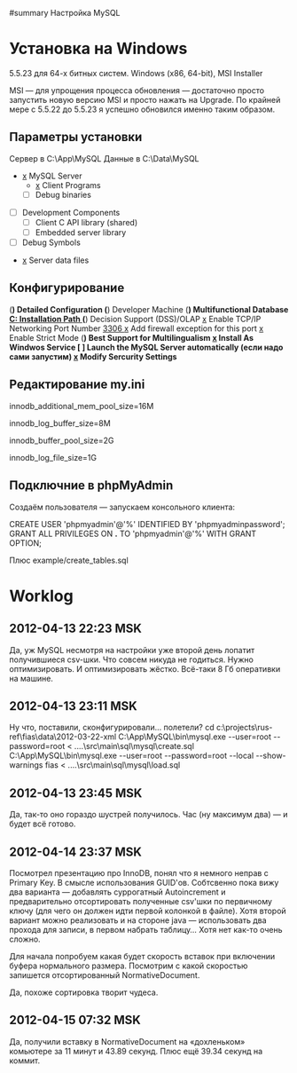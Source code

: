 ﻿#summary Настройка MySQL

# Установка на Windows #

5.5.23 для 64-х битных систем.
Windows (x86, 64-bit), MSI Installer

MSI — для упрощения процесса обновления — достаточно просто запустить новую версию MSI и просто нажать на Upgrade.
По крайней мере с 5.5.22 до 5.5.23 я успешно обновился именно таким образом.

## Параметры установки ##

Сервер в C:\App\MySQL
Данные в C:\Data\MySQL

  * [x](x.md) MySQL Server
    * [x](x.md) Client Programs
    * [ ] Debug binaries
  * [ ] Development Components
    * [ ] Client C API library (shared)
    * [ ] Embedded server library
  * [ ] Debug Symbols
  * [x](x.md) Server data files

## Конфигурирование ##

(**) Detailed Configuration
(**) Developer Machine
(**) Multifunctional Database
[C: ](.md) [Installation Path ](.md)
(**) Decision Support (DSS)/OLAP
[x](x.md) Enable TCP/IP Networking
Port Number [3306 ](.md) [x](x.md) Add firewall exception for this port
[x](x.md) Enable Strict Mode
(**) Best Support for Multilingualism
[x](x.md) Install As Windwos Service
[ ] Launch the MySQL Server automatically (если надо сами запустим)
[x](x.md) Modify Sercurity Settings**

## Редактирование my.ini ##

innodb\_additional\_mem\_pool\_size=16M

innodb\_log\_buffer\_size=8M

innodb\_buffer\_pool\_size=2G

innodb\_log\_file\_size=1G

## Подключние в phpMyAdmin ##

Создаём пользователя — запускаем консольного клиента:

CREATE USER 'phpmyadmin'@'%' IDENTIFIED BY 'phpmyadminpassword';
GRANT ALL PRIVILEGES ON **.** TO 'phpmyadmin'@'%' WITH GRANT OPTION;

Плюс example/create\_tables.sql

# Worklog #

## 2012-04-13 22:23 MSK ##

Да, уж MySQL несмотря на настройки уже второй день лопатит получившиеся csv-шки.
Что совсем никуда не годиться. Нужно оптимизировать. И оптимизировать жёстко.
Всё-таки 8 Гб оперативки на машине.

## 2012-04-13 23:11 MSK ##

Ну что, поставили, сконфигурировали… полетели?
cd c:\projects\rus-ref\fias\data\2012-03-22-xml
C:\App\MySQL\bin\mysql.exe --user=root --password=root < ..\..\src\main\sql\mysql\create.sql
C:\App\MySQL\bin\mysql.exe --user=root --password=root --local --show-warnings fias < ..\..\src\main\sql\mysql\load.sql

## 2012-04-13 23:45 MSK ##

Да, так-то оно гораздо шустрей получилось. Час (ну максимум два) — и будет всё готово.

## 2012-04-14 23:37 MSK ##

Посмотрел презентацию про InnoDB, понял что я немного неправ с Primary Key. В смысле использования GUID'ов.
Собтсвенно пока вижу два варианта — добавлять суррогатный Autoincrement и предварительно отсортировать полученные csv'шки по первичному ключу (для чего он должен идти первой колонкой в файле).
Хотя второй вариант можно реализовать и на стороне java — использовать два прохода для записи, в первом набрать таблицу… Хотя нет как-то очень сложно.

Для начала попробуем какая будет скорость вставок при включении буфера нормального размера.
Посмотрим с какой скоростью запишется отсортированный NormativeDocument.

Да, похоже сортировка творит чудеса.

## 2012-04-15 07:32 MSK ##

Да, получили вставку в NormativeDocument на «дохленьком» комьютере за 11 минут и 43.89 секунд. Плюс ещё 39.34 секунд на коммит.